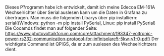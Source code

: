 Dieses P?rogramm habe ich entwickelt, damit ich meine Edecoa EM-161A Wechselrichter über Serial auslesen kann um die Daten in Grafana zu übertragen.
Man muss die folgenden Libarys über pip installiern: serial((Windows: python -m pip install PySerial, Linux: pip install PySerial)
Die Cooamds findet man auf folgender Seite: https://www.photovoltaikforum.com/core/attachment/193347-voltronic-power-rs232-communication-protocol-for-infinisolare5-5kw-v1-0-pdf/
Der wichtigste Command ist QPIGS, da er zum auslesen des Wechselrichtzers dient.
